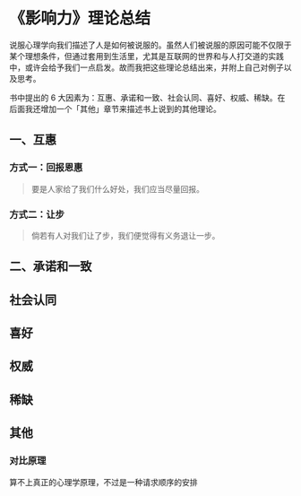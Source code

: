 # 《影响力》理论总结

说服心理学向我们描述了人是如何被说服的。虽然人们被说服的原因可能不仅限于某个理想条件，但通过套用到生活里，尤其是互联网的世界和与人打交道的实践中，或许会给予我们一点启发。故而我把这些理论总结出来，并附上自己对例子以及思考。

书中提出的 6 大因素为：互惠、承诺和一致、社会认同、喜好、权威、稀缺。在后面我还增加一个「其他」章节来描述书上说到的其他理论。


## 一、互惠

### 方式一：回报恩惠

> 要是人家给了我们什么好处，我们应当尽量回报。
  
  
### 方式二：让步

> 倘若有人对我们让了步，我们便觉得有义务退让一步。


## 二、承诺和一致



## 社会认同



## 喜好



## 权威



## 稀缺



## 其他

### 对比原理

算不上真正的心理学原理，不过是一种请求顺序的安排